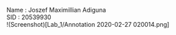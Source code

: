 Name : Joszef Maximillian Adiguna  
SID : 20539930  
!(Screenshot)[Lab_1/Annotation 2020-02-27 020014.png]